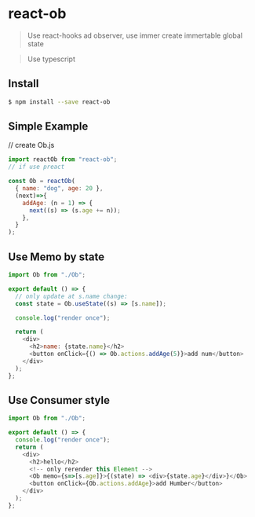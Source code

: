 # react-ob

> Use react-hooks ad observer, use immer create immertable global state

> Use typescript

## Install

```sh
$ npm install --save react-ob
```

## Simple Example

// create Ob.js

```js
import reactOb from "react-ob";
// if use preact

const Ob = reactOb(
  { name: "dog", age: 20 },
  (next)=>{
    addAge: (n = 1) => {
      next((s) => (s.age += n));
    },
  }
);
```

## Use Memo by state

```js
import Ob from "./Ob";

export default () => {
  // only update at s.name change:
  const state = Ob.useState((s) => [s.name]);

  console.log("render once");

  return (
    <div>
      <h2>name: {state.name}</h2>
      <button onClick={() => Ob.actions.addAge(5)}>add num</button>
    </div>
  );
};
```

## Use Consumer style

```js
import Ob from "./Ob";

export default () => {
  console.log("render once");
  return (
    <div>
      <h2>hello</h2>
      <!-- only rerender this Element -->
      <Ob memo={s=>[s.age]}>{(state) => <div>{state.age}</div>}</Ob>
      <button onClick={Ob.actions.addAge}>add Humber</button>
    </div>
  );
};
```
